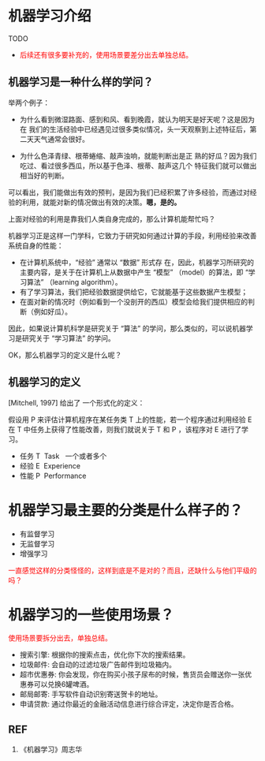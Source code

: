 # 机器学习介绍

TODO

* <span style="color:red;">后续还有很多要补充的，使用场景要差分出去单独总结。</span>

## 机器学习是一种什么样的学问？

举两个例子：

* 为什么看到微湿路面、感到和风、看到晚霞，就认为明天是好天呢？这是因为在 我们的生活经验中已经遇见过很多类似情况，头一天观察到上述特征后，第二天天气通常会很好。

* 为什么色泽青绿、根蒂蜷缩、敲声浊响，就能判断出是正 熟的好瓜？因为我们吃过、看过很多西瓜，所以基于色泽、根蒂、敲声这几个 特征我们就可以做出相当好的判断。

可以看出，我们能做出有效的预判，是因为我们已经积累了许多经验，而通过对经验的利用，就能对新的情况做出有效的决策。**嗯，是的。**

上面对经验的利用是靠我们人类自身完成的，那么计算机能帮忙吗？

机器学习正是这样一门学科，它致力于研究如何通过计算的手段，利用经验来改善系统自身的性能：

* 在计算机系统中，“经验” 通常以 “数据” 形式存 在，因此，机器学习所研究的主要内容，是关于在计算机上从数据中产生 “模型” （model）的算法，即 “学习算法” （learning algorithm）。
* 有了学习算法，我们把经验数据提供给它，它就能基于这些数据产生模型；
* 在面对新的情况时（例如看到一个没剖开的西瓜）模型会给我们提供相应的判断（例如好瓜）。

因此，如果说计算机科学是研究关于 “算法” 的学问，那么类似的，可以说机器学习是研究关于 “学习算法” 的学问。

OK，那么机器学习的定义是什么呢？


## 机器学习的定义

[Mitchell, 1997] 给出了 一个形式化的定义：

假设用 P 来评估计算机程序在某任务类 T 上的性能，若一个程序通过利用经验 E 在 T 中任务上获得了性能改善，则我们就说关于 T 和 P ，该程序对 E 进行了学习。


* 任务 T  Task   一个或者多个
* 经验 E  Experience
* 性能 P  Performance


# 机器学习最主要的分类是什么样子的？

* 有监督学习
* 无监督学习
* 增强学习

<span style="color:red;">一直感觉这样的分类怪怪的，这样到底是不是对的？而且，还缺什么与他们平级的吗？</span>

# 机器学习的一些使用场景？

<span style="color:red;">使用场景要拆分出去，单独总结。</span>

* 搜索引擎: 根据你的搜索点击，优化你下次的搜索结果。
* 垃圾邮件: 会自动的过滤垃圾广告邮件到垃圾箱内。
* 超市优惠券: 你会发现，你在购买小孩子尿布的时候，售货员会赠送你一张优惠券可以兑换6罐啤酒。
* 邮局邮寄: 手写软件自动识别寄送贺卡的地址。
* 申请贷款: 通过你最近的金融活动信息进行综合评定，决定你是否合格。





## REF

1. 《机器学习》周志华
